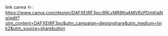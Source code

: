 link canva จ้า : https://www.canva.com/design/DAFXEtRF3pc/8RLvMR8KqAMVRzPDmKjaNg/edit?utm_content=DAFXEtRF3pc&utm_campaign=designshare&utm_medium=link2&utm_source=sharebutton
